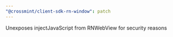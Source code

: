 ```yaml
---
"@crossmint/client-sdk-rn-window": patch
---
```


Unexposes injectJavaScript from RNWebView for security reasons
